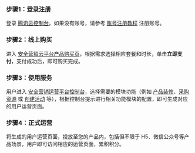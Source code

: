 
### 步骤1：登录注册
登录 [腾讯云控制台](https://console.cloud.tencent.com/)。如果没有账号，请参考 [账号注册教程](https://cloud.tencent.com/document/product/378/17985) 注册账号。 
### 步骤2：线上购买
进入 [安全营销云平台产品购买页](https://buy.cloud.tencent.com/smop)，根据需求选择相应套餐和时长，单击**立即支付**，支付成功后，即可购买完成。
### 步骤3：使用服务
用户进入 [安全营销运营平台控制台](https://console.cloud.tencent.com/smop)，选择需要的模块功能（例如 [产品装修](https://console.cloud.tencent.com/smop/mall/mall_front_page)、[采购资源](https://console.cloud.tencent.com/smop/purchase/stockMall) 或 [创建活动](https://console.cloud.tencent.com/smop/mall/act_create_index) 等），根据控制台提示进行相关功能模块的配置，即可生成对应的用户运营页面。
### 步骤4：正式运营
将生成的用户运营页面，投放至您的产品内，包括但不限于 H5、微信公众号等产品场景，用户即可访问相应的运营页面，累积积分。

